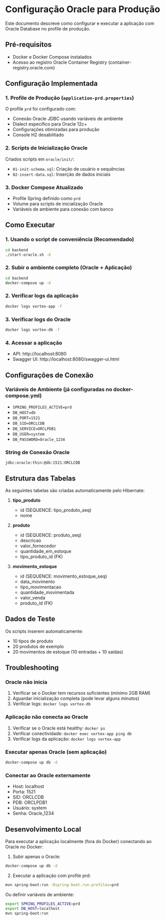 # Configuração Oracle para Produção

Este documento descreve como configurar e executar a aplicação com Oracle Database no profile de produção.

## Pré-requisitos

- Docker e Docker Compose instalados
- Acesso ao registro Oracle Container Registry (container-registry.oracle.com)

## Configuração Implementada

### 1. Profile de Produção (`application-prd.properties`)

O profile `prd` foi configurado com:
- Conexão Oracle JDBC usando variáveis de ambiente
- Dialect específico para Oracle 12c+
- Configurações otimizadas para produção
- Console H2 desabilitado

### 2. Scripts de Inicialização Oracle

Criados scripts em `oracle/init/`:
- `01-init-schema.sql`: Criação de usuário e sequências
- `02-insert-data.sql`: Inserção de dados iniciais

### 3. Docker Compose Atualizado

- Profile Spring definido como `prd`
- Volume para scripts de inicialização Oracle
- Variáveis de ambiente para conexão com banco

## Como Executar

### 1. Usando o script de conveniência (Recomendado)

```bash
cd backend
./start-oracle.sh -d
```

### 2. Subir o ambiente completo (Oracle + Aplicação)

```bash
cd backend
docker-compose up -d
```

### 2. Verificar logs da aplicação

```bash
docker logs vortex-app -f
```

### 3. Verificar logs do Oracle

```bash
docker logs vortex-db -f
```

### 4. Acessar a aplicação

- API: http://localhost:8080
- Swagger UI: http://localhost:8080/swagger-ui.html

## Configurações de Conexão

### Variáveis de Ambiente (já configuradas no docker-compose.yml)

- `SPRING_PROFILES_ACTIVE=prd`
- `DB_HOST=db`
- `DB_PORT=1521`
- `DB_SID=ORCLCDB`
- `DB_SERVICE=ORCLPDB1`
- `DB_USER=system`
- `DB_PASSWORD=Oracle_1234`

### String de Conexão Oracle

```
jdbc:oracle:thin:@db:1521:ORCLCDB
```

## Estrutura das Tabelas

As seguintes tabelas são criadas automaticamente pelo Hibernate:

1. **tipo_produto**
   - id (SEQUENCE: tipo_produto_seq)
   - nome

2. **produto**
   - id (SEQUENCE: produto_seq)
   - descricao
   - valor_fornecedor
   - quantidade_em_estoque
   - tipo_produto_id (FK)

3. **movimento_estoque**
   - id (SEQUENCE: movimento_estoque_seq)
   - data_movimento
   - tipo_movimentacao
   - quantidade_movimentada
   - valor_venda
   - produto_id (FK)

## Dados de Teste

Os scripts inserem automaticamente:
- 10 tipos de produto
- 20 produtos de exemplo
- 20 movimentos de estoque (10 entradas + 10 saídas)

## Troubleshooting

### Oracle não inicia

1. Verificar se o Docker tem recursos suficientes (mínimo 2GB RAM)
2. Aguardar inicialização completa (pode levar alguns minutos)
3. Verificar logs: `docker logs vortex-db`

### Aplicação não conecta ao Oracle

1. Verificar se o Oracle está healthy: `docker ps`
2. Verificar conectividade: `docker exec vortex-app ping db`
3. Verificar logs da aplicação: `docker logs vortex-app`

### Executar apenas Oracle (sem aplicação)

```bash
docker-compose up db -d
```

### Conectar ao Oracle externamente

- Host: localhost
- Porta: 1521
- SID: ORCLCDB
- PDB: ORCLPDB1
- Usuário: system
- Senha: Oracle_1234

## Desenvolvimento Local

Para executar a aplicação localmente (fora do Docker) conectando ao Oracle no Docker:

1. Subir apenas o Oracle:
```bash
docker-compose up db -d
```

2. Executar a aplicação com profile prd:
```bash
mvn spring-boot:run -Dspring-boot.run.profiles=prd
```

Ou definir variáveis de ambiente:
```bash
export SPRING_PROFILES_ACTIVE=prd
export DB_HOST=localhost
mvn spring-boot:run
``` 